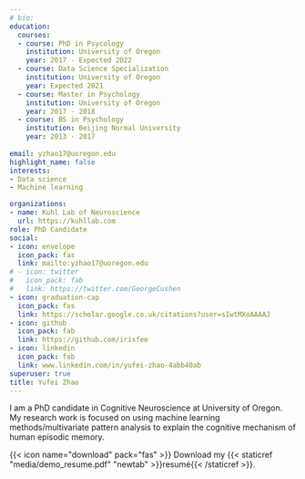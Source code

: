 ```yaml
---
# bio: 
education:
  courses:
  - course: PhD in Psycology
    institution: University of Oregon
    year: 2017 - Expected 2022
  - course: Data Science Specialization
    institution: University of Oregon
    year: Expected 2021
  - course: Master in Psychology
    institution: University of Oregon
    year: 2017 - 2018
  - course: BS in Psychology
    institution: Beijing Normal University
    year: 2013 - 2017
    
email: yzhao17@uoregon.edu
highlight_name: false
interests:
- Data science
- Machine learning

organizations:
- name: Kuhl Lab of Neuroscience
  url: https://kuhllab.com
role: PhD Candidate
social:
- icon: envelope
  icon_pack: fas
  link: mailto:yzhao17@uoregon.edu
# - icon: twitter
#   icon_pack: fab
#   link: https://twitter.com/GeorgeCushen
- icon: graduation-cap
  icon_pack: fas
  link: https://scholar.google.co.uk/citations?user=sIwtMXoAAAAJ
- icon: github
  icon_pack: fab
  link: https://github.com/irisfee
- icon: linkedin
  icon_pack: fab
  link: www.linkedin.com/in/yufei-zhao-4abb40ab
superuser: true
title: Yufei Zhao
---
```


I am a PhD candidate in Cognitive Neuroscience at University of Oregon. My research work is focused on using machine learning methods/multivariate pattern analysis to explain the cognitive mechanism of human episodic memory. 



{{< icon name="download" pack="fas" >}} Download my {{< staticref "media/demo_resume.pdf" "newtab" >}}resumé{{< /staticref >}}.
